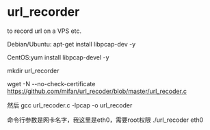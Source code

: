 # url_recorder
to record url on a VPS etc.

Debian/Ubuntu: apt-get install libpcap-dev -y

CentOS:yum install libpcap-devel -y

mkdir url_recorder

wget -N --no-check-certificate https://github.com/mifan/url_recoder/blob/master/url_recoder.c

然后
gcc url_recoder.c -lpcap -o url_recoder 

命令行参数是网卡名字，我这里是eth0，需要root权限
./url_recoder eth0
